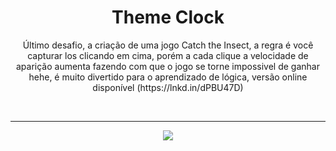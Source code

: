<h1 align="center"> Theme Clock </h1>

<p align="center"> Último desafio, a criação de uma jogo Catch the Insect, a regra é você capturar los clicando em cima, porém a cada clique a velocidade de aparição aumenta fazendo com que o jogo se torne impossivel de ganhar hehe, é muito divertido para o aprendizado de lógica, versão online disponível (https://lnkd.in/dPBU47D)</p>

</br> <hr>

<p align = "center"><img src= "./.github/Insect Catch Game.gif"></p>
